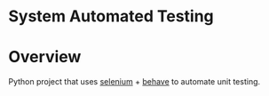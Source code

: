 # System Automated Testing

# Overview
Python project that uses [selenium](https://www.selenium.dev) + [behave](https://behave.readthedocs.io/en/stable/) to automate unit testing.

